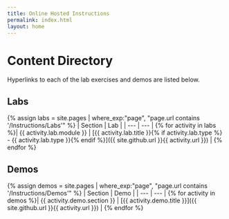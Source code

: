 ```yaml
---
title: Online Hosted Instructions
permalink: index.html
layout: home
---
```


# Content Directory

Hyperlinks to each of the lab exercises and demos are listed below.

## Labs

{% assign labs = site.pages | where_exp:"page", "page.url contains '/Instructions/Labs'" %}
| Section | Lab |
| --- | --- |
{% for activity in labs  %}| {{ activity.lab.module }} | [{{ activity.lab.title }}{% if activity.lab.type %} - {{ activity.lab.type }}{% endif %}]({{ site.github.url }}{{ activity.url }}) |
{% endfor %}


## Demos

{% assign demos = site.pages | where_exp:"page", "page.url contains '/Instructions/Demos'" %}
| Section | Demo |
| --- | --- | 
{% for activity in demos  %}| {{ activity.demo.section }} | [{{ activity.demo.title }}]({{ site.github.url }}{{ activity.url }}) |
{% endfor %}

